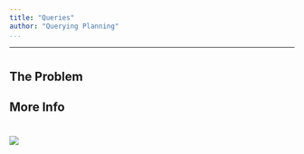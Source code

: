 ```yaml
---
title: "Queries"
author: "Querying Planning"
...
```


---

#
## The Problem


## More Info



#

<img class="logo" src="images/berkeley-school-of-information-logo.png"/>


